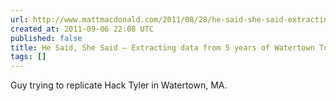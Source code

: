 ```yaml
---
url: http://www.mattmacdonald.com/2011/08/28/he-said-she-said-extracting-quotes-from-5-years-of-watertown-town-council-meetings/
created_at: 2011-09-06 22:08 UTC
published: false
title: He Said, She Said – Extracting data from 5 years of Watertown Town Council  meetings
tags: []
---
```


Guy trying to replicate Hack Tyler in Watertown, MA.
